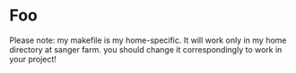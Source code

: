 Foo
===

Please note:
my makefile is my home-specific. It will work only in my home directory at sanger farm. 
you should change it correspondingly to work in your project!
